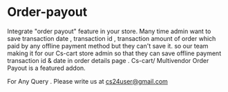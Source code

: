 # Order-payout
Integrate "order payout" feature in your store. Many time admin want to save transaction date , transaction id , transaction amount of order which paid by any offline payment method but they can't save it. so our team making it for our Cs-cart store admin so that they can save offline payment transaction id &amp; date in order details page . Cs-cart/ Multivendor Order Payout is a featured addon.


For Any Query . Please write us at cs24user@gmail.com
